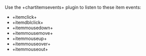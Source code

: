 Use the +chartitemsevents+ plugin to listen to these item events:

* +itemclick+
* +itemdblclick+
* +itemmousedown+
* +itemmousemove+
* +itemmouseup+
* +itemmouseover+
* +itemmouseout+

